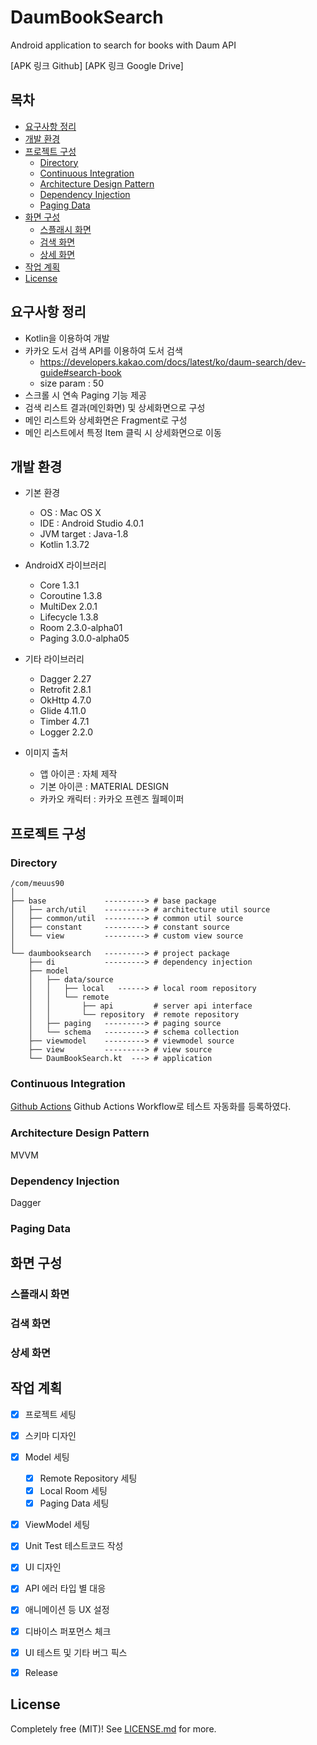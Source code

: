 # DaumBookSearch
Android application to search for books with Daum API

[APK 링크 Github]
[APK 링크 Google Drive]


## 목차
- [요구사항 정리](#요구사항-정리)
- [개발 환경](#개발-환경)
- [프로젝트 구성](#프로젝트-구성)
    - [Directory](#Directory)
    - [Continuous Integration](#Continuous-Integration)
    - [Architecture Design Pattern](#Architecture-Design-Pattern)
    - [Dependency Injection](#Dependency-Injection)
    - [Paging Data](#Paging-Data)
- [화면 구성](#화면-구성)
    - [스플래시 화면](#스플래시-화면)
    - [검색 화면](#검색-화면)
    - [상세 화면](#상세-화면)
- [작업 계획](#작업-계획)
- [License](#license)
    
    
## 요구사항 정리
  * Kotlin을 이용하여 개발
  * 카카오 도서 검색 API를 이용하여 도서 검색
    * https://developers.kakao.com/docs/latest/ko/daum-search/dev-guide#search-book
    * size param : 50
  * 스크롤 시 연속 Paging 기능 제공
  * 검색 리스트 결과(메인화면) 및 상세화면으로 구성
  * 메인 리스트와 상세화면은 Fragment로 구성
  * 메인 리스트에서 특정 Item 클릭 시 상세화면으로 이동
  

## 개발 환경
  * 기본 환경
    * OS : Mac OS X
    * IDE : Android Studio 4.0.1
    * JVM target : Java-1.8
    * Kotlin 1.3.72
  
  * AndroidX 라이브러리
    * Core 1.3.1
    * Coroutine 1.3.8
    * MultiDex 2.0.1
    * Lifecycle 1.3.8
    * Room 2.3.0-alpha01
    * Paging 3.0.0-alpha05

  * 기타 라이브러리
    * Dagger 2.27
    * Retrofit 2.8.1
    * OkHttp 4.7.0
    * Glide 4.11.0
    * Timber 4.7.1
    * Logger 2.2.0
    
  * 이미지 출처
    * 앱 아이콘 : 자체 제작
    * 기본 아이콘 : MATERIAL DESIGN
    * 카카오 캐릭터 : 카카오 프렌즈 월페이퍼
    
    
## 프로젝트 구성

### Directory

```
/com/meuus90
│
├── base             ---------> # base package
│   ├── arch/util    ---------> # architecture util source
│   ├── common/util  ---------> # common util source
│   ├── constant     ---------> # constant source
│   └── view         ---------> # custom view source
│
└── daumbooksearch   ---------> # project package
    ├── di           ---------> # dependency injection
    ├── model
    │   ├── data/source
    │   │   ├── local   ------> # local room repository
    │   │   └── remote      
    │   │       ├── api         # server api interface
    │   │       └── repository  # remote repository
    │   ├── paging   ---------> # paging source
    │   └── schema   ---------> # schema collection
    ├── viewmodel    ---------> # viewmodel source
    ├── view         ---------> # view source
    └── DaumBookSearch.kt  ---> # application
```
    
### Continuous Integration
[Github Actions](/actions)
Github Actions Workflow로 테스트 자동화를 등록하였다.
    
    
### Architecture Design Pattern
MVVM
    
    
### Dependency Injection
Dagger


### Paging Data


## 화면 구성

### 스플래시 화면


### 검색 화면


### 상세 화면


## 작업 계획
- [x] 프로젝트 세팅
- [x] 스키마 디자인
- [x] Model 세팅
    - [x] Remote Repository 세팅
    - [x] Local Room 세팅
    - [x] Paging Data 세팅
- [x] ViewModel 세팅
- [x] Unit Test 테스트코드 작성
- [x] UI 디자인
- [x] API 에러 타입 별 대응
- [x] 애니메이션 등 UX 설정
- [x] 디바이스 퍼포먼스 체크
- [x] UI 테스트 및 기타 버그 픽스
- [x] Release


## License

Completely free (MIT)! See [LICENSE.md](LICENSE.md) for more.





